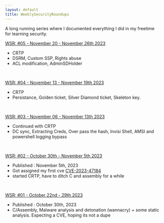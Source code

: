 ```yaml
---
layout: default
title: WeeklySecurityRoundups
---
```



A long running series where I documented everything I did in my freetime for learning security.



[WSR: #05 - November 20 - November 26th 2023](/roundups/roundup05)
* CRTP
* DSRM, Custom SSP,  Rights abuse
* ACL modification, AdminSDHolder

<br>


[WSR: #04 - November 13 - November 19th 2023](/roundups/roundup04)
* CRTP
* Persistance, Golden ticket, Silver Diamond ticket, Skeleton key.
 

<br>

[WSR: #03 - November 06 - November 13th 2023](/roundups/roundup03)
* Continued with CRTP 
* DC sync, Extracting Creds, Over pass the hash, Invisi Shell, AMSI and powershell logging bypass

<br>


[WSR: #02 - October 30th - November 5th 2023](/roundups/roundup02)
* Published : November 5th, 2023
* Got assigned my first cve [CVE-2023-47184](https://www.cve.org/CVERecord?id=CVE-2023-47184)
* started CRTP, have to ditch C and assembly for a while

<br>

[WSR: #01 - October 22nd - 29th 2023](/roundups/roundup01)
* Published : October 30th, 2023
* C/Assembly, Malware analysis and detonation (wannacry) +  some static analysis. Expecting a CVE, hoping its not a dupe